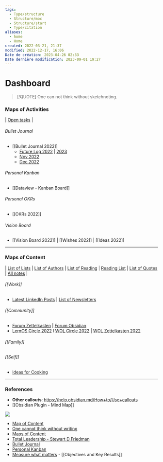 ```yaml
---
tags:
  - Type/structure
  - Structure/moc
  - Structure/start
  - Type/citation
aliases:
  - home
  - Home
created: 2022-03-21, 21:37
modified: 2022-12-17, 16:06
Date de création: 2023-04-26 02:33
Date dernière modification: 2023-09-01 19:27
---
```

# Dashboard
<!-- The main structure of my content -->
<!--  Start with motivational quote -->

> [!QUOTE] 
> One can not think without sketchnoting.
> 


### Maps of Activities

| [Open tasks](Dataview%20-%20tasks%20open.md) |

###### Bullet Journal
- [[Bullet Journal 2022]]
	- [Future Log 2022](Future%20Log%202022.md) | [2023](2023.md)
	- [Nov 2022](Nov%202022.md)
	- [Dec 2022](Dec%202022.md)

###### Personal Kanban
- [[Dataview - Kanban Board]]

###### Personal OKRs
- [[OKRs 2022]]

###### Vision Board
- [[Vision Board 2022]] | [[Wishes 2022]] | [[Ideas 2022]]

___

### Maps of Content

| [List of Lists](List%20of%20Lists.md) | [List of Authors](List%20of%20Authors.md) | [List of Reading](List%20of%20Reading.md) | [Reading List](Reading%20List.md) | [List of Quotes](List%20of%20Quotes.md) | [All notes](Dataview%20-%20all%20notes.md) |

###### [[Work]]
<!--  Insert MoCs I’m working on -->
- [Latest LinkedIn Posts](Latest%20LinkedIn%20Posts.md) |  [List of Newsletters](List%20of%20Newsletters.md)

###### [[Community]]
- [Forum Zettelkasten](https://forum.zettelkasten.de/) | [Forum Obsidian](https://forum.obsidian.md/)
- [LernOS Circle 2022](LernOS%20Circle%202022.md) l [WOL Circle 2022](WOL%20Circle%202022.md) | [WOL Zettelkasten 2022](WOL%20Zettelkasten%202022.md)

###### [[Family]]

###### [[Self]]
- [Ideas for Cooking](Ideas%20for%20Cooking.md)


___

### References
- **Other callouts**: https://help.obsidian.md/How+to/Use+callouts
- [[Obsidian Plugin - Mind Map]]

![](Start%20here.png)

- [Map of Content](Map%20of%20Content.md)
- [One cannot think without writing](One%20cannot%20think%20without%20writing.md)
- [Maps of Content](Maps%20of%20Content.md)
- [Total Leadership - Stewart D Friedman](Total%20Leadership%20-%20Stewart%20D%20Friedman.md)
- [Bullet Journal](Bullet%20Journal.md)
- [Personal Kanban](Personal%20Kanban.md)
- [Measure what matters](Measure%20what%20matters.md) - [[Objectives and Key Results]]
